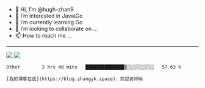 
- 👋 Hi, I’m @hugh-zhan9
- 👀 I’m interested in Java\Go
- 🌱 I’m currently learning Go
- 💞️ I’m looking to collaborate on ...
- 📫 How to reach me ...
---
![](https://github-readme-stats.vercel.app/api?username=hugh-zhan9&show_icons=false)
![](https://count.getloli.com/get/@:hugh_zhan9?theme=gelbooru)

<!---
hugh-zhan9/hugh-zhan9 is a ✨ special ✨ repository because its `README.md` (this file) appears on your GitHub profile.
You can click the Preview link to take a look at your changes.
--->


<!--START_SECTION:waka-->

```text
Other        2 hrs 40 mins   ██████████████▒░░░░░░░░░░   57.63 %

[我的博客在这](https://blog.zhangyk.space)，欢迎访问呦
